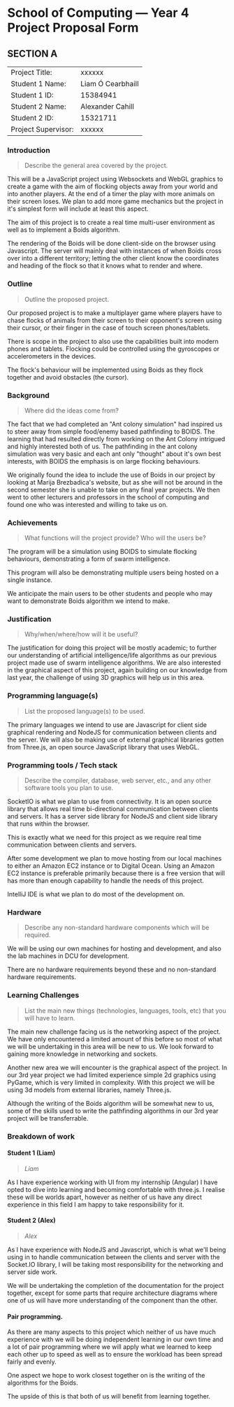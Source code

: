 ﻿# School of Computing &mdash; Year 4 Project Proposal Form

## SECTION A

|                     |                   |
|---------------------|-------------------|
|Project Title:       | xxxxxx            |
|Student 1 Name:      | Liam Ó Cearbhaill |
|Student 1 ID:        | 15384941          |
|Student 2 Name:      | Alexander Cahill  |
|Student 2 ID:        | 15321711          |
|Project Supervisor:  | xxxxxx            |




### Introduction

> Describe the general area covered by the project.

This will be a JavaScript project using Websockets and WebGL graphics to create a game with the aim of flocking objects away from your world and into another players. At the end of a timer the play with more animals on their screen loses. We plan to add more game mechanics but the project in it's simplest form will include at least this aspect.

The aim of this project is to create a real time multi-user environment as well as to implement a Boids algorithm.

The rendering of the Boids will be done client-side on the browser using Javascript. The server will mainly deal with instances of when Boids cross over into a different territory; letting the other client know the coordinates and heading of the flock so that it knows what to render and where.



### Outline

> Outline the proposed project.

Our proposed project is to make a multiplayer game where players have to chase flocks of animals from their screen to their opponent's screen using their cursor, or their finger in the case of touch screen phones/tablets.

There is scope in the project to also use the capabilities built into modern phones and tablets. Flocking could be controlled using the gyroscopes or accelerometers in the devices.

The flock's behaviour will be implemented using Boids as they flock together and avoid obstacles (the cursor).

### Background

> Where did the ideas come from?

The fact that we had completed an "Ant colony simulation" had inspired us to steer away from simple food/enemy based pathfinding to BOIDS.
The learning that had resulted directly from working on the Ant Colony intrigued and highly interested both of us.
The pathfinding in the ant colony simulation was very basic and each ant only "thought" about it's own best interests, with BOIDS the emphasis is on large flocking behaviours.

We originally found the idea to include the use of Boids in our project by looking at Marija Brezbadica's website, but as she will not be around in  the second semester she is unable to take on any final year projects. We then went to other lecturers and professors in the school of computing and found one who was interested and willing to take us on.

### Achievements

> What functions will the project provide? Who will the users be?

The program will be a simulation using BOIDS to simulate flocking behaviours, demonstrating a form of swarm intelligence.

This program will also be demonstrating multiple users being hosted on a single instance.

We anticipate the main users to be other students and people who may want to demonstrate Boids algorithm we intend to make.


### Justification

> Why/when/where/how will it be useful?

The justification for doing this project will be mostly academic; to further our understanding of artificial intelligence/life algorithms as our previous project made use of swarm intelligence algorithms. We are also interested in the graphical aspect of this project, again building on our knowledge from last year, the challenge of using 3D graphics will help us in this area.



### Programming language(s)

> List the proposed language(s) to be used.

The primary languages we intend to use are Javascript for client side graphical rendering and NodeJS for communication between clients and the server. We will also be making use of external graphical libraries gotten from Three.js, an open source JavaScript library that uses WebGL.



### Programming tools / Tech stack

> Describe the compiler, database, web server, etc., and any other software tools you plan to use.

SocketIO is what we plan to use from connectivity. It is an open source library that allows real time bi-directional communication between clients and servers.
It has a server side library for NodeJS and client side library that runs within the browser.

This is exactly what we need for this project as we require real time communication between clients and servers.

After some development we plan to move hosting from our local machines to either an Amazon EC2 instance or to Digital Ocean. Using an Amazon EC2 instance is preferable primarily because there is a free version that will has more than enough capability to handle the needs of this project.

IntelliJ IDE is what we plan to do most of the development on.

### Hardware

> Describe any non-standard hardware components which will be required.

We will be using our own machines for hosting and development, and also the lab machines in DCU for development.

There are no hardware requirements beyond these and no non-standard hardware requirements.


### Learning Challenges

> List the main new things (technologies, languages, tools, etc) that you will have to learn.

The main new challenge facing us is the networking aspect of the project. We have only encountered a limited amount of this before so most of what we will be undertaking in this area will be new to us. We look forward to gaining more knowledge in networking and sockets.

Another new area we will encounter is the graphical aspect of the project. In our 3rd year project we had limited experience simple 2d graphics using PyGame, which is very limited in complexity. With this project we will be using 3d models from external libraries, namely Three.js.

Although the writing of the Boids algorithm will be somewhat new to us, some of the skills used to write the pathfinding algorithms in our 3rd year project will be transferrable.



### Breakdown of work


#### Student 1 (Liam)

> *Liam*

As I have experience working with UI from my internship (Angular) I have opted to dive into learning and becoming comfortable with three.js.
I realise these will be worlds apart, however as neither of us have any direct experience in this field I am happy to take responsibility for it.

#### Student 2 (Alex)

> *Alex*

As I have experience with NodeJS and Javascript, which is what we'll being using in to handle communication between the clients and server with the Socket.IO library, I will be taking most responsibility for the networking and server side work.

We will be undertaking the completion of the documentation for the project together, except for some parts that require architecture diagrams where one of us will have more understanding of the component than the other.

#### Pair programming.
As there are many aspects to this project which neither of us have much experience with we will be doing independent learning in our own time and a lot of pair programming where we will apply what we learned to keep each other up to speed
as well as to ensure the workload has been spread fairly and evenly.

One aspect we hope to work closest together on is the writing of the algorithms for the Boids.

The upside of this is that both of us will benefit from learning together.
